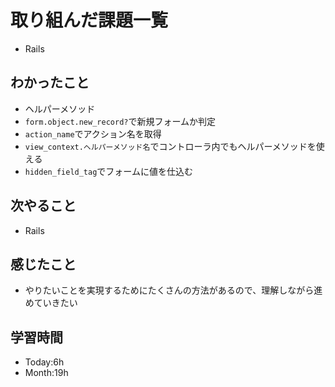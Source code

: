 # 取り組んだ課題一覧
- Rails
## わかったこと
- ヘルパーメソッド
- `form.object.new_record?`で新規フォームか判定
- `action_name`でアクション名を取得
- `view_context.ヘルパーメソッド名`でコントローラ内でもヘルパーメソッドを使える
- `hidden_field_tag`でフォームに値を仕込む
## 次やること
- Rails
## 感じたこと
- やりたいことを実現するためにたくさんの方法があるので、理解しながら進めていきたい
## 学習時間
- Today:6h
- Month:19h
